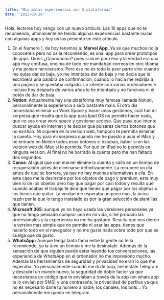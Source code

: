 ```yaml
---
title: "Mis malas experiencias con 5 plataformas"
date: "2021-08-20"
---
```


Hola, lectores hoy vengo con un nuevo articulo: Las 10 apps que no te recomiendo, últimamente he tenido algunas experiencias bastante malas con algunas apps y hoy os las presento en este articulo.

1. En el Numero 1, de hoy tenemos a: **Marvel App**. Ya sé que muchos no la conoceréis pero no os la recomiendo, es una  app para crear prototipos de apps. Diréis ¿Coooooomo? pues sí sirve para eso y la verdad era una app muy confusa, encima de todo me mandaban correos en otro idioma y me ponían nerviosismo. Pero eso no es todo la peor parte vino cuando me quise dar de baja, yo me intentaba dar de baja y me decía que le escribiera una palabra de confirmación, cuando lo hacia me redirijia a una pagina y se quedaba colgado. Lo intente con varios ordenadores e incluso hoy después de varios años lo he intentado y no funciona ni el botón de dar de baja.
2. **Notion**: Actualmente hay una plataforma muy famosa llamada Notion, personalmente la experiencia a sido bastante mala. El otro día necesitaba eliminar un Work Space y hacer unas gestiones, cuál fue mi sorpresa que resulta que la app para Ipad OS no permite hacer nada, que no sea crear work space y gestionar acceso. Que pasa que intente buscar ayuda en internet y te decían que pulsaras ciertos botones que no existían. Ni siquiera en la version web, tampoco te permitía eliminar la cuenta. Hoy para mi sorpresa cuando me he puesto a usar el iMac y he entrado en Notion todos esos botones si estaban, haber si en las version web de iMac si lo permitís. Por qué en iPad no lo permitís en ninguna version. Al final no he borrado la cuenta pero me han faltado dos segundos.
3. **Canva**: Al igual que con marvel elimine la cuenta y callo en un tiempo de recuperación antes de eliminarse definitivamente. La recupere un día antes de que se borrara, ya que no hay muchas alternativas a ella. En este caso me la desinstale por los objetos de pago y premium, esta muy bien lo de los objetos pero hay que pagar por casi todos y resulta que cuando acabas el trabajo te dice que tienes que pagar por los objetos o los tienes que quitar. La verdad me esperaba un poco mas, la única razón por la que lo tengo instalado es por la gran selección de plantillas que tienen.
4. **Microsoft 365**: aunque yo no haya usado las versiones personales ya que no tengo pensado comprar una en mi vida, sí he probado las profesionales y la experiencia no me ha gustado. Resulta que nos dieron la version mas simple que no permite ni usar las apps, tienes que hacerlo todo en el navegador y no me gusta nada sobre todo por que se cuelga que da gusto.
5. **WhatsApp:** Aunque tenga tanta fama entre la gente no te la recomiendo, yo la tuve un tiempo y me la desinstale. Ademas de la sensación de que alguien puede estar leyendo tus conversaciones, las experiencia de WhatsApp en el ordenador no me impresiono mucho. Ademas las herramientas de seguridad y privacidad no eran lo que me esperaba. Yo personalmente cuando me di de baja, me instale Telegram y descubrí un mundo nuevo, la seguridad de doble factor ya que necesitabas un código que te enviaban a través de la app (en whats app te lo envían por SMS) y una contraseña, la privacidad de perfiles ya que no es necesario darle tu numero a nadie, los canales, los bots... Yo personalmente me quedo en telegram.
